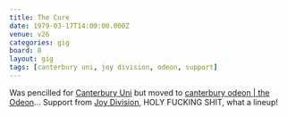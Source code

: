 ```yaml
---
title: The Cure
date: 1979-03-17T14:00:00.000Z
venue: v26
categories: gig
board: 8
layout: gig
tags: [canterbury uni, joy division, odeon, support]
---
```

Was pencilled for <a href="/wiki/canterbury+uni">Canterbury Uni</a> but moved to <a href="/wiki/canterbury+odeon+the+odeon">canterbury odeon | the Odeon</a>... Support from <a href="/wiki/joy+division">Joy Division</a>, HOLY FUCKING SHIT, what a lineup!